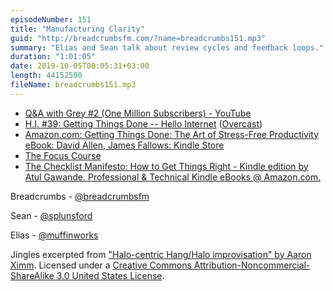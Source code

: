 ```yaml
---
episodeNumber: 151
title: "Manufacturing Clarity"
guid: "http://breadcrumbsfm.com/?name=breadcrumbs151.mp3"
summary: "Elias and Sean talk about review cycles and feedback loops."
duration: "1:01:05"
date: 2019-10-05T00:05:31+03:00
length: 44152590
fileName: breadcrumbs151.mp3
---
```


- [Q&A with Grey #2 (One Million Subscribers) - YouTube](https://youtu.be/tlsU_YT9n_g?t=298)
- [H.I. #39: Getting Things Done -- Hello Internet](http://www.hellointernet.fm/podcast/39) ([Overcast](https://overcast.fm/+B1qxcbb3w))
- [Amazon.com: Getting Things Done: The Art of Stress-Free Productivity eBook: David Allen, James Fallows: Kindle Store](http://www.amazon.com/dp/B00KWG9M2E/?tag=breadcrumbsfm-20)
- [The Focus Course](https://thefocuscourse.com/)
- [The Checklist Manifesto: How to Get Things Right - Kindle edition by Atul Gawande. Professional & Technical Kindle eBooks @ Amazon.com.](http://www.amazon.com/dp/B0030V0PEW/?tag=breadcrumbsfm-20)

Breadcrumbs - [@breadcrumbsfm](https://twitter.com/breadcrumbsfm)

Sean - [@splunsford](https://twitter.com/splunsford)

Elias - [@muffinworks](https://twitter.com/muffinworks)

Jingles excerpted from ["Halo-centric Hang/Halo improvisation" by Aaron Ximm](http://freemusicarchive.org/music/aaron_ximm/handpans_and_the_hang/). Licensed under a [Creative Commons Attribution-Noncommercial-ShareAlike 3.0 United States License](http://creativecommons.org/licenses/by-nc-sa/3.0/us/).